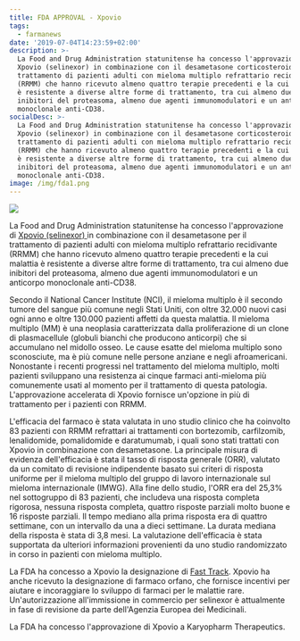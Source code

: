 ```yaml
---
title: FDA APPROVAL - Xpovio
tags:
  - farmanews
date: '2019-07-04T14:23:59+02:00'
description: >-
  La Food and Drug Administration statunitense ha concesso l'approvazione di
  Xpovio (selinexor) in combinazione con il desametasone corticosteroide per il
  trattamento di pazienti adulti con mieloma multiplo refrattario recidivante
  (RRMM) che hanno ricevuto almeno quattro terapie precedenti e la cui malattia
  è resistente a diverse altre forme di trattamento, tra cui almeno due
  inibitori del proteasoma, almeno due agenti immunomodulatori e un anticorpo
  monoclonale anti-CD38.
socialDesc: >-
  La Food and Drug Administration statunitense ha concesso l'approvazione di
  Xpovio (selinexor) in combinazione con il desametasone corticosteroide per il
  trattamento di pazienti adulti con mieloma multiplo refrattario recidivante
  (RRMM) che hanno ricevuto almeno quattro terapie precedenti e la cui malattia
  è resistente a diverse altre forme di trattamento, tra cui almeno due
  inibitori del proteasoma, almeno due agenti immunomodulatori e un anticorpo
  monoclonale anti-CD38.
image: /img/fda1.png
---
```

![](/img/fda1.png)

La Food and Drug Administration statunitense ha concesso l'approvazione di [Xpovio (selinexor) ](https://www.fda.gov/news-events/press-announcements/fda-approves-new-treatment-refractory-multiple-myeloma)in combinazione con il desametasone per il trattamento di pazienti adulti con mieloma multiplo refrattario recidivante (RRMM) che hanno ricevuto almeno quattro terapie precedenti e la cui malattia è resistente a diverse altre forme di trattamento, tra cui almeno due inibitori del proteasoma, almeno due agenti immunomodulatori e un anticorpo monoclonale anti-CD38.

Secondo il National Cancer Institute (NCI), il mieloma multiplo è il secondo tumore del sangue più comune negli Stati Uniti, con oltre 32.000 nuovi casi ogni anno e oltre 130.000 pazienti affetti da questa malattia. Il mieloma multiplo (MM) è una neoplasia caratterizzata dalla proliferazione di un clone di plasmacellule (globuli bianchi che producono anticorpi) che si accumulano nel midollo osseo. Le cause esatte del mieloma multiplo sono sconosciute, ma è più comune nelle persone anziane e negli afroamericani. Nonostante i recenti progressi nel trattamento del mieloma multiplo, molti pazienti sviluppano una resistenza ai cinque farmaci anti-mieloma più comunemente usati al momento per il trattamento di questa patologia. L'approvazione accelerata di Xpovio fornisce un'opzione in più di trattamento per i pazienti con RRMM.

L'efficacia del farmaco è stata valutata in uno studio clinico che ha coinvolto 83 pazienti con RRMM refrattari ai trattamenti con bortezomib, carfilzomib, lenalidomide, pomalidomide e daratumumab, i quali sono stati trattati con Xpovio in combinazione con desametasone. La principale misura di evidenza dell'efficacia è stata il tasso di risposta generale (ORR), valutato da un comitato di revisione indipendente basato sui criteri di risposta uniforme per il mieloma multiplo del gruppo di lavoro internazionale sul mieloma internazionale (IMWG). Alla fine dello studio, l'ORR era del 25,3% nel sottogruppo di 83 pazienti, che includeva una risposta completa rigorosa, nessuna risposta completa, quattro risposte parziali molto buone e 16 risposte parziali. Il tempo mediano alla prima risposta era di quattro settimane, con un intervallo da una a dieci settimane. La durata mediana della risposta è stata di 3,8 mesi. La valutazione dell'efficacia è stata supportata da ulteriori informazioni provenienti da uno studio randomizzato in corso in pazienti con mieloma multiplo.

La FDA ha concesso a Xpovio la designazione di [Fast Track](https://www.farmaceuticayounger.science/blog/2019/05/fast-track/). Xpovio ha anche ricevuto la designazione di farmaco orfano, che fornisce incentivi per aiutare e incoraggiare lo sviluppo di farmaci per le malattie rare. Un'autorizzazione all'immissione in commercio per selinexor è attualmente in fase di revisione da parte dell'Agenzia Europea dei Medicinali.

La FDA ha concesso l'approvazione di Xpovio a Karyopharm Therapeutics.
